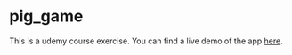 # pig_game
This is a udemy course exercise.
You can find a live demo of the app [here](https://todo-list-app-demo.netlify.app/).
